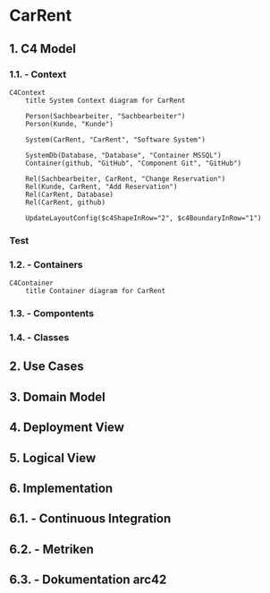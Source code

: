 # CarRent

## 1. C4 Model

### 1.1. - Context
```mermaid
C4Context
    title System Context diagram for CarRent

    Person(Sachbearbeiter, "Sachbearbeiter")
    Person(Kunde, "Kunde")

    System(CarRent, "CarRent", "Software System")

    SystemDb(Database, "Database", "Container MSSQL")
    Container(github, "GitHub", "Component Git", "GitHub")

    Rel(Sachbearbeiter, CarRent, "Change Reservation")
    Rel(Kunde, CarRent, "Add Reservation")
    Rel(CarRent, Database)
    Rel(CarRent, github)

    UpdateLayoutConfig($c4ShapeInRow="2", $c4BoundaryInRow="1")
```

### Test

### 1.2. - Containers
```mermaid
C4Container
    title Container diagram for CarRent

```

### 1.3. - Compontents

### 1.4. - Classes

## 2. Use Cases

## 3. Domain Model

## 4. Deployment View

## 5. Logical View

## 6. Implementation 

## 6.1. - Continuous Integration 

## 6.2. - Metriken

## 6.3. - Dokumentation arc42